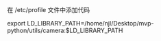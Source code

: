 

在 /etc/profile 文件中添加代码

export LD_LIBRARY_PATH=/home/njl/Desktop/mvp-python/utils/camera:$LD_LIBRARY_PATH